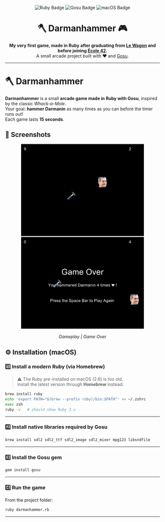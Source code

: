 <p align="center">
  <img src="https://img.shields.io/badge/Ruby-3.x-red?style=for-the-badge&logo=ruby" alt="Ruby Badge">
  <img src="https://img.shields.io/badge/Gosu-2D%20Game%20Library-blue?style=for-the-badge" alt="Gosu Badge">
  <img src="https://img.shields.io/badge/Platform-macOS-lightgrey?style=for-the-badge&logo=apple" alt="macOS Badge">
</p>

<h1 align="center">🪓 Darmanhammer 🎮</h1>

<p align="center">
  <b>My very first game, made in Ruby after graduating from <a href="https://www.lewagon.com/">Le Wagon</a> and before joining <a href="https://42.fr/">École 42</a>.</b><br>
  A small arcade project built with ❤️ and <a href="https://www.libgosu.org/">Gosu</a>.
</p>

---

# 🪓 Darmanhammer

**Darmanhammer** is a small **arcade game made in Ruby with Gosu**, inspired by the classic *Whack-a-Mole*.<br>
Your goal: **hammer Darmanin** as many times as you can before the timer runs out!  
Each game lasts **15 seconds**.

## 🎨 Screenshots

<p align="center">
  <img src="assets/game_play.png" width="400" alt="Darmanhammer gameplay">
  <img src="assets/game_over.png" width="400" alt="Darmanhammer game over">
</p>

<p align="center"><i>Gameplay | Game Over </i></p>

## ⚙️ Installation (macOS)

### 1️⃣ Install a modern Ruby (via Homebrew)

> ⚠️ The Ruby pre-installed on macOS (2.6) is too old.  
> Install the latest version through **Homebrew** instead:

```bash
brew install ruby
echo 'export PATH="$(brew --prefix ruby)/bin:$PATH"' >> ~/.zshrc
exec zsh
ruby -v   # should show Ruby 3.x
```

---

### 2️⃣ Install native libraries required by Gosu

```bash
brew install sdl2 sdl2_ttf sdl2_image sdl2_mixer mpg123 libsndfile
```

---

### 3️⃣ Install the Gosu gem

```bash
gem install gosu
```

---

### 4️⃣ Run the game

From the project folder:

```bash
ruby darmanhammer.rb
```

---